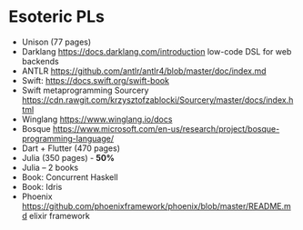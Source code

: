 # Esoteric PLs
-  Unison (77 pages)
-  Darklang https://docs.darklang.com/introduction low-code DSL for web backends
-  ANTLR https://github.com/antlr/antlr4/blob/master/doc/index.md
-  Swift: https://docs.swift.org/swift-book 
-  Swift metaprogramming Sourcery https://cdn.rawgit.com/krzysztofzablocki/Sourcery/master/docs/index.html 
-  Winglang https://www.winglang.io/docs
-  Bosque https://www.microsoft.com/en-us/research/project/bosque-programming-language/
-  Dart + Flutter (470 pages)
-  Julia (350 pages) - **50%**
-  Julia – 2 books
-  Book: Concurrent Haskell
-  Book: Idris
-  Phoenix https://github.com/phoenixframework/phoenix/blob/master/README.md  elixir framework